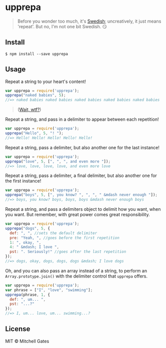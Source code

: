 # upprepa
> Before you wonder too much, it's [Swedish](https://en.wiktionary.org/wiki/upprepa); uncreatively, it just means 'repeat'. But no, I'm not one bit Swedish. :smirk:


## Install

```
$ npm install --save upprepa
```

## Usage
Repeat a string to your heart's content!

```js
var upprepa = require('upprepa');
upprepa("naked babies", 5);
//=> naked babies naked babies naked babies naked babies naked babies
```
> ([Wait, wtf?](https://www.youtube.com/watch?v=cT8wCVk5WFM))

Repeat a string, and pass in a delimiter to appear between each repetition!

```js
var upprepa = require('upprepa');
upprepa("Hello", 5, "! ");
//=> Hello! Hello! Hello! Hello! Hello!
```

Repeat a string, pass a delimiter, but also another one for the last instance!

```js
var upprepa = require('upprepa');
upprepa("love", 5, [", ", ", and even more "]);
//=> love, love, love, love, and even more love
```

Repeat a string, pass a delimiter, a final delimiter, but also another one for the first instance!

```js
var upprepa = require('upprepa');
upprepa("boys", 5, [", you know? ", ", ", " &mdash never enough "]);
//=> boys, you know? boys, boys, boys &mdash never enough boys
```

Repeat a string, and pass a delimiters object to delimit how you want, when you want. But remember, with great power comes great responsibility.

```js
var upprepa = require('upprepa');
upprepa("dogs", 5, {
  def: ", ", //sets the default delimiter
  pre: "Yeah, ", //goes before the first repetition
  1: ", okay, ",
  4: " &mdash; I love ",
  pst: ". Seriously!" //goes after the last repetition
});
//=> dogs, okay, dogs, dogs, dogs &mdash; I love dogs
```

Oh, and you can also pass an array instead of a string, to perform an `Array.prototype.join()` with the delimiter control that `upprepa` offers.

```js
var upprepa = require('upprepa');
var phrase = ["I", "love", "swimming"];
upprepa(phrase, 1, {
  def: ", um... ",
  pst: "...?"  
});
//=> I, um... love, um... swimming...?
```

## License

MIT © Mitchell Gates
